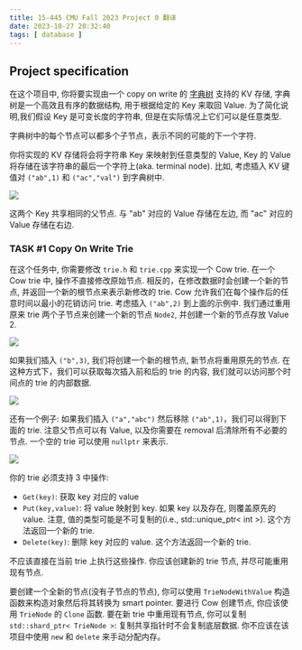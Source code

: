 ```yaml
---
title: 15-445 CMU Fall 2023 Project 0 翻译
date: 2023-10-27 20:32:40
tags: [ database ]
---
```


## Project specification

在这个项目中, 你将要实现由一个 copy on write 的 [字典树](https://zhuanlan.zhihu.com/p/28891541) 支持的 KV 存储,
字典树是一个高效且有序的数据结构, 用于根据给定的 Key 来取回 Value. 为了简化说明,我们假设 Key 是可变长度的字符串,
但是在实际情况上它们可以是任意类型.

字典树中的每个节点可以都多个子节点，表示不同的可能的下一个字符.

你将实现的 KV 存储将会将字符串 Key 来映射到任意类型的 Value, Key 的 Value 将存储在该字符串的最后一个字符上(aka. terminal
node). 比如, 考虑插入 KV 键值对 `("ab",1)` 和 `("ac","val")` 到字典树中.

![](/images/img_11.png)

这两个 Key 共享相同的父节点. 与 "ab" 对应的 Value 存储在左边, 而 "ac" 对应的 Value 存储在右边.

### TASK #1 Copy On Write Trie

在这个任务中, 你需要修改 `trie.h` 和 `trie.cpp` 来实现一个 Cow trie. 在一个 Cow trie 中, 操作不直接修改原始节点.
相反的，在修改数据时会创建一个新的节点, 并返回一个新的根节点来表示新修改的 trie. Cow 允许我们在每个操作后的任意时间以最小的花销访问
trie. 考虑插入 `("ab",2)` 到上面的示例中. 我们通过重用原来 trie 两个子节点来创建一个新的节点 `Node2`, 并创建一个新的节点存放
Value 2.

![](/images/img_12.png)

如果我们插入 `("b",3)`, 我们将创建一个新的根节点, 新节点将重用原先的节点. 在这种方式下，我们可以获取每次插入前和后的 trie
的内容, 我们就可以访问那个时间点的 trie 的内部数据.

![](/images/img_13.png)

还有一个例子: 如果我们插入 `("a","abc")` 然后移除 `("ab",1)`，我们可以得到下面的 trie. 注意父节点可以有 Value, 以及你需要在
removal 后清除所有不必要的节点. 一个空的 trie 可以使用 `nullptr` 来表示.

![](/images/img_14.png)

你的 trie 必须支持 3 中操作:

- `Get(key)`: 获取 key 对应的 value
- `Put(key,value)`: 将 value 映射到 key. 如果 key 以及存在, 则覆盖原先的 value. 注意, 值的类型可能是不可复制的(i.e.,
  std::unique_ptr< int >). 这个方法返回一个新的 trie.
- `Delete(key)`: 删除 key 对应的 value. 这个方法返回一个新的 trie.

不应该直接在当前 trie 上执行这些操作. 你应该创建新的 trie 节点, 并尽可能重用现有节点.

要创建一个全新的节点(没有子节点的节点), 你可以使用 `TrieNodeWithValue` 构造函数来构造对象然后将其转换为 smart pointer.
要进行 Cow 创建节点, 你应该使用 `TrieNode` 的 `Clone` 函数. 要在新 trie 中重用现有节点, 你可以复制 `std::shard_ptr<
TrieNode >`: 复制共享指针时不会复制底层数据. 你不应该在该项目中使用 `new` 和 `delete` 来手动分配内存。
